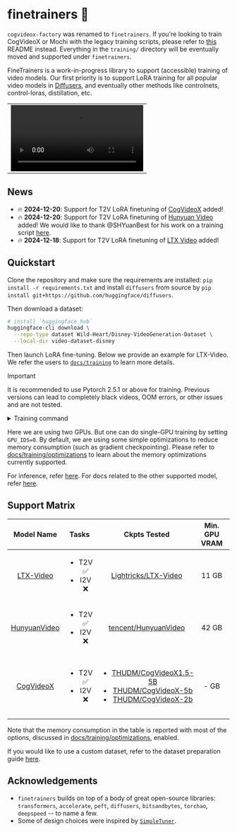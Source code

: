 # finetrainers 🧪

`cogvideox-factory` was renamed to `finetrainers`. If you're looking to train CogVideoX or Mochi with the legacy training scripts, please refer to [this](./training/README.md) README instead. Everything in the `training/` directory will be eventually moved and supported under `finetrainers`.

FineTrainers is a work-in-progress library to support (accessible) training of video models. Our first priority is to support LoRA training for all popular video models in [Diffusers](https://github.com/huggingface/diffusers), and eventually other methods like controlnets, control-loras, distillation, etc.

<table align="center">
<tr>
  <td align="center"><video src="https://github.com/user-attachments/assets/aad07161-87cb-4784-9e6b-16d06581e3e5">Your browser does not support the video tag.</video></td>
</tr>
</table>

## News

- 🔥 **2024-12-20**: Support for T2V LoRA finetuning of [CogVideoX](https://huggingface.co/docs/diffusers/main/api/pipelines/cogvideox) added! 
- 🔥 **2024-12-20**: Support for T2V LoRA finetuning of [Hunyuan Video](https://huggingface.co/docs/diffusers/main/api/pipelines/hunyuan_video) added! We would like to thank @SHYuanBest for his work on a training script [here](https://github.com/huggingface/diffusers/pull/10254).
- 🔥 **2024-12-18**: Support for T2V LoRA finetuning of [LTX Video](https://huggingface.co/docs/diffusers/main/api/pipelines/ltx_video) added!

## Quickstart

Clone the repository and make sure the requirements are installed: `pip install -r requirements.txt` and install `diffusers` from source by `pip install git+https://github.com/huggingface/diffusers`.

Then download a dataset:

```bash
# install `huggingface_hub`
huggingface-cli download \
  --repo-type dataset Wild-Heart/Disney-VideoGeneration-Dataset \
  --local-dir video-dataset-disney
```

Then launch LoRA fine-tuning. Below we provide an example for LTX-Video. We refer the users to [`docs/training`](./docs/training/) to learn more details.

> [!IMPORTANT] 
> It is recommended to use Pytorch 2.5.1 or above for training. Previous versions can lead to completely black videos, OOM errors, or other issues and are not tested.

<details>
<summary>Training command</summary>

```bash
#!/bin/bash
export WANDB_MODE="offline"
export NCCL_P2P_DISABLE=1
export TORCH_NCCL_ENABLE_MONITORING=0
export FINETRAINERS_LOG_LEVEL=DEBUG

GPU_IDS="0,1"

DATA_ROOT="/path/to/video-dataset-disney"
CAPTION_COLUMN="prompts.txt"
VIDEO_COLUMN="videos.txt"
OUTPUT_DIR="/path/to/output/directory/ltx-video/ltxv_disney"

ID_TOKEN="BW_STYLE"

# Model arguments
model_cmd="--model_name ltx_video \
  --pretrained_model_name_or_path Lightricks/LTX-Video"

# Dataset arguments
dataset_cmd="--data_root $DATA_ROOT \
  --video_column $VIDEO_COLUMN \
  --caption_column $CAPTION_COLUMN \
  --id_token $ID_TOKEN \
  --video_resolution_buckets 49x512x768 \
  --caption_dropout_p 0.05"

# Dataloader arguments
dataloader_cmd="--dataloader_num_workers 0"

# Diffusion arguments
diffusion_cmd="--flow_resolution_shifting"

# Training arguments
training_cmd="--training_type lora \
  --seed 42 \
  --mixed_precision bf16 \
  --batch_size 1 \
  --train_steps 1200 \
  --rank 128 \
  --lora_alpha 128 \
  --target_modules to_q to_k to_v to_out.0 \
  --gradient_accumulation_steps 1 \
  --gradient_checkpointing \
  --checkpointing_steps 500 \
  --checkpointing_limit 2 \
  --enable_slicing \
  --enable_tiling"

# Optimizer arguments
optimizer_cmd="--optimizer adamw \
  --lr 3e-5 \
  --lr_scheduler constant_with_warmup \
  --lr_warmup_steps 100 \
  --lr_num_cycles 1 \
  --beta1 0.9 \
  --beta2 0.95 \
  --weight_decay 1e-4 \
  --epsilon 1e-8 \
  --max_grad_norm 1.0"

# Miscellaneous arguments
miscellaneous_cmd="--tracker_name finetrainers-ltxv \
  --output_dir $OUTPUT_DIR \
  --nccl_timeout 1800 \
  --report_to wandb"

cmd="accelerate launch --config_file accelerate_configs/uncompiled_2.yaml --gpu_ids $GPU_IDS train.py \
  $model_cmd \
  $dataset_cmd \
  $dataloader_cmd \
  $diffusion_cmd \
  $training_cmd \
  $optimizer_cmd \
  $miscellaneous_cmd"

echo "Running command: $cmd"
eval $cmd
echo -ne "-------------------- Finished executing script --------------------\n\n"
```

</details>

Here we are using two GPUs. But one can do single-GPU training by setting `GPU_IDS=0`. By default, we are using some simple optimizations to reduce memory consumption (such as gradient checkpointing). Please refer to [docs/training/optimizations](./docs/training/optimization.md) to learn about the memory optimizations currently supported.

For inference, refer [here](./docs/training/ltx.md#inference). For docs related to the other supported model, refer [here](./docs/training/).

## Support Matrix

<div align="center">

| Model Name | Tasks                | Ckpts Tested                                                                                                                                         | Min. GPU<br>VRAM | Comments                                                     |
|:------------:|:---------------------:|:------------------------------------------------------------------------------------------------------------------------------------------------------:|:----------------------:|:--------------------------------------------------------------:|
| [LTX-Video](https://huggingface.co/docs/diffusers/main/api/pipelines/ltx_video) | <ul><li>T2V ✅</li><li> I2V ❌</li></ul> | [Lightricks/LTX-Video](https://huggingface.co/Lightricks/LTX-Video)                                                                                 | 11 GB                | Fast to train                                                 |
| [HunyuanVideo](https://huggingface.co/docs/diffusers/main/api/pipelines/hunyuan_video) | <ul><li>T2V ✅</li><li> I2V ❌</li></ul> | [tencent/HunyuanVideo](https://huggingface.co/tencent/HunyuanVideo)                                                                                 | 42 GB                 | -                                                            |
| [CogVideoX](https://huggingface.co/docs/diffusers/main/api/pipelines/cogvideox) | <ul><li>T2V ✅</li><li> I2V ❌</li></ul> | <ul><li>[THUDM/CogVideoX1.5-5B](https://huggingface.co/THUDM/CogVideoX1.5-5B)</li><li>[THUDM/CogVideoX-5b](https://huggingface.co/THUDM/CogVideoX-5b)</li><li>[THUDM/CogVideoX-2b](https://huggingface.co/THUDM/CogVideoX-2b)</li> | - GB                 | Training with multi-bucket, multi-resolution frames is supported. |

</div>

Note that the memory consumption in the table is reported with most of the options, discussed in [docs/training/optimizations](./docs/training/optimization.md), enabled.

If you would like to use a custom dataset, refer to the dataset preparation guide [here](./docs/dataset/README.md).

## Acknowledgements

* `finetrainers` builds on top of a body of great open-source libraries: `transformers`, `accelerate`, `peft`, `diffusers`, `bitsandbytes`, `torchao`, `deepspeed` -- to name a few.
* Some of design choices were inspired by [`SimpleTuner`](https://github.com/bghira/SimpleTuner).
